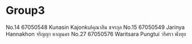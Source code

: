 # Group3
No.14  67050548 Kunasin Kajonkulคุณาสิน ขจรกุล
No.15 67050549  Jarinya Hannakhon จริญญา หาญนคร
No.27  67050576  Waritsara Pungtui   วริศรา พังทุย
